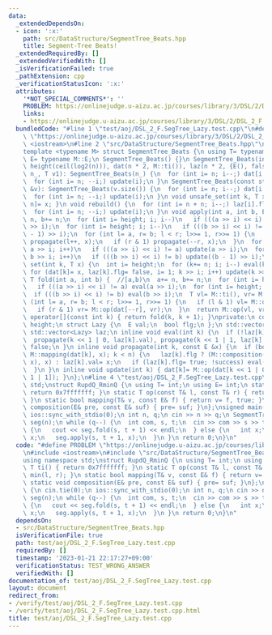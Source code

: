 ```yaml
---
data:
  _extendedDependsOn:
  - icon: ':x:'
    path: src/DataStructure/SegmentTree_Beats.hpp
    title: Segment-Tree Beats!
  _extendedRequiredBy: []
  _extendedVerifiedWith: []
  _isVerificationFailed: true
  _pathExtension: cpp
  _verificationStatusIcon: ':x:'
  attributes:
    '*NOT_SPECIAL_COMMENTS*': ''
    PROBLEM: https://onlinejudge.u-aizu.ac.jp/courses/library/3/DSL/2/DSL_2_F
    links:
    - https://onlinejudge.u-aizu.ac.jp/courses/library/3/DSL/2/DSL_2_F
  bundledCode: "#line 1 \"test/aoj/DSL_2_F.SegTree_Lazy.test.cpp\"\n#define PROBLEM\
    \ \"https://onlinejudge.u-aizu.ac.jp/courses/library/3/DSL/2/DSL_2_F\"\n#include\
    \ <iostream>\n#line 2 \"src/DataStructure/SegmentTree_Beats.hpp\"\n#include <vector>\n\
    template <typename M> struct SegmentTree_Beats {\n using T= typename M::T;\n using\
    \ E= typename M::E;\n SegmentTree_Beats() {}\n SegmentTree_Beats(int n_): n(n_),\
    \ height(ceil(log2(n))), dat(n * 2, M::ti()), laz(n * 2, {E(), false}) {}\n SegmentTree_Beats(int\
    \ n_, T v1): SegmentTree_Beats(n_) {\n  for (int i= n; i--;) dat[i + n]= v1;\n\
    \  for (int i= n; --i;) update(i);\n }\n SegmentTree_Beats(const std::vector<T>\
    \ &v): SegmentTree_Beats(v.size()) {\n  for (int i= n; i--;) dat[i + n]= v[i];\n\
    \  for (int i= n; --i;) update(i);\n }\n void unsafe_set(int k, T x) { dat[k +\
    \ n]= x; }\n void rebuild() {\n  for (int i= n + n; i--;) laz[i].flg= false;\n\
    \  for (int i= n; --i;) update(i);\n }\n void apply(int a, int b, E x) {\n  a+=\
    \ n, b+= n;\n  for (int i= height; i; i--)\n   if (((a >> i) << i) != a) eval(a\
    \ >> i);\n  for (int i= height; i; i--)\n   if (((b >> i) << i) != b) eval((b\
    \ - 1) >> i);\n  for (int l= a, r= b; l < r; l>>= 1, r>>= 1) {\n   if (l & 1)\
    \ propagate(l++, x);\n   if (r & 1) propagate(--r, x);\n  }\n  for (int i= 1;\
    \ a >> i; i++)\n   if (((a >> i) << i) != a) update(a >> i);\n  for (int i= 1;\
    \ b >> i; i++)\n   if (((b >> i) << i) != b) update((b - 1) >> i);\n }\n void\
    \ set(int k, T x) {\n  int i= height;\n  for (k+= n; i; i--) eval(k >> i);\n \
    \ for (dat[k]= x, laz[k].flg= false, i= 1; k >> i; i++) update(k >> i);\n }\n\
    \ T fold(int a, int b) {  //[a,b)\n  a+= n, b+= n;\n  for (int i= height; i; i--)\n\
    \   if (((a >> i) << i) != a) eval(a >> i);\n  for (int i= height; i; i--)\n \
    \  if (((b >> i) << i) != b) eval(b >> i);\n  T vl= M::ti(), vr= M::ti();\n  for\
    \ (int l= a, r= b; l < r; l>>= 1, r>>= 1) {\n   if (l & 1) vl= M::op(vl, dat[l++]);\n\
    \   if (r & 1) vr= M::op(dat[--r], vr);\n  }\n  return M::op(vl, vr);\n }\n T\
    \ operator[](const int k) { return fold(k, k + 1); }\nprivate:\n const int n,\
    \ height;\n struct Lazy {\n  E val;\n  bool flg;\n };\n std::vector<T> dat;\n\
    \ std::vector<Lazy> laz;\n inline void eval(int k) {\n  if (!laz[k].flg) return;\n\
    \  propagate(k << 1 | 0, laz[k].val), propagate(k << 1 | 1, laz[k].val);\n  laz[k].flg=\
    \ false;\n }\n inline void propagate(int k, const E &x) {\n  if (bool success=\
    \ M::mapping(dat[k], x); k < n) {\n   laz[k].flg ? (M::composition(laz[k].val,\
    \ x), x) : laz[k].val= x;\n   if (laz[k].flg= true; !success) eval(k), update(k);\n\
    \  }\n }\n inline void update(int k) { dat[k]= M::op(dat[k << 1 | 0], dat[k <<\
    \ 1 | 1]); }\n};\n#line 4 \"test/aoj/DSL_2_F.SegTree_Lazy.test.cpp\"\nusing namespace\
    \ std;\nstruct RupdQ_RminQ {\n using T= int;\n using E= int;\n static T ti() {\
    \ return 0x7fffffff; }\n static T op(const T& l, const T& r) { return min(l, r);\
    \ }\n static bool mapping(T& v, const E& f) { return v= f, true; }\n static void\
    \ composition(E& pre, const E& suf) { pre= suf; }\n};\nsigned main() {\n cin.tie(0);\n\
    \ ios::sync_with_stdio(0);\n int n, q;\n cin >> n >> q;\n SegmentTree_Beats<RupdQ_RminQ>\
    \ seg(n);\n while (q--) {\n  int com, s, t;\n  cin >> com >> s >> t;\n  if (com)\
    \ {\n   cout << seg.fold(s, t + 1) << endl;\n  } else {\n   int x;\n   cin >>\
    \ x;\n   seg.apply(s, t + 1, x);\n  }\n }\n return 0;\n}\n"
  code: "#define PROBLEM \"https://onlinejudge.u-aizu.ac.jp/courses/library/3/DSL/2/DSL_2_F\"\
    \n#include <iostream>\n#include \"src/DataStructure/SegmentTree_Beats.hpp\"\n\
    using namespace std;\nstruct RupdQ_RminQ {\n using T= int;\n using E= int;\n static\
    \ T ti() { return 0x7fffffff; }\n static T op(const T& l, const T& r) { return\
    \ min(l, r); }\n static bool mapping(T& v, const E& f) { return v= f, true; }\n\
    \ static void composition(E& pre, const E& suf) { pre= suf; }\n};\nsigned main()\
    \ {\n cin.tie(0);\n ios::sync_with_stdio(0);\n int n, q;\n cin >> n >> q;\n SegmentTree_Beats<RupdQ_RminQ>\
    \ seg(n);\n while (q--) {\n  int com, s, t;\n  cin >> com >> s >> t;\n  if (com)\
    \ {\n   cout << seg.fold(s, t + 1) << endl;\n  } else {\n   int x;\n   cin >>\
    \ x;\n   seg.apply(s, t + 1, x);\n  }\n }\n return 0;\n}\n"
  dependsOn:
  - src/DataStructure/SegmentTree_Beats.hpp
  isVerificationFile: true
  path: test/aoj/DSL_2_F.SegTree_Lazy.test.cpp
  requiredBy: []
  timestamp: '2023-01-21 22:17:27+09:00'
  verificationStatus: TEST_WRONG_ANSWER
  verifiedWith: []
documentation_of: test/aoj/DSL_2_F.SegTree_Lazy.test.cpp
layout: document
redirect_from:
- /verify/test/aoj/DSL_2_F.SegTree_Lazy.test.cpp
- /verify/test/aoj/DSL_2_F.SegTree_Lazy.test.cpp.html
title: test/aoj/DSL_2_F.SegTree_Lazy.test.cpp
---
```

